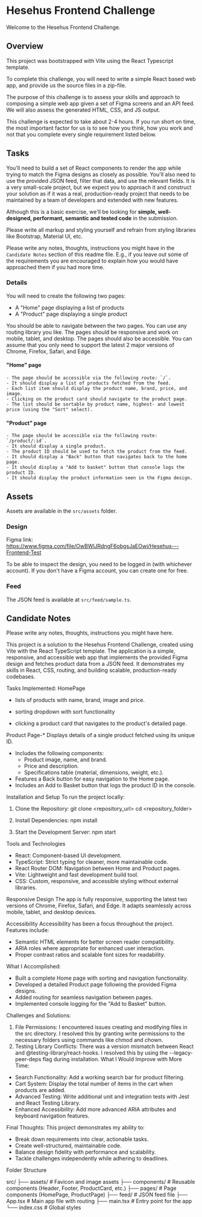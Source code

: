 # Hesehus Frontend Challenge

Welcome to the Hesehus Frontend Challenge.

## Overview

This project was bootstrapped with Vite using the React Typescript template.

To complete this challenge, you will need to write a simple React based web app, and provide us the source files in a
zip-file.

The purpose of this challenge is to assess your skills and approach to composing a simple web app given a set of Figma
screens and an API feed. We will also assess the generated HTML, CSS, and JS output.

This challenge is expected to take about 2-4 hours. If you run short on time, the most important factor for us is to see
how you think, how you work and not that you complete every single requirement listed below.

## Tasks

You'll need to build a set of React components to render the app while trying to match the Figma designs
as closely as possible. You'll also need to use the provided JSON feed, filter that data, and use the relevant fields.
It is a very small-scale project, but we expect you to approach it and construct your solution as if it was a real,
production-ready project that needs to be maintained by a team of developers and extended with new features.

Although this is a basic exercise, we'll be looking for **simple, well-designed, performant, semantic and tested code**
in the submission.

Please write all markup and styling yourself and refrain from styling libraries like Bootstrap, Material UI, etc.

Please write any notes, thoughts, instructions you might have in the `Candidate Notes` section of this readme file.
E.g., if you leave out some of the requirements you are encouraged to explain how you would have approached them if you
had more time.

### Details

You will need to create the following two pages:

- A "Home" page displaying a list of products
- A "Product" page displaying a single product

You should be able to navigate between the two pages. You can use any routing library you like.
The pages should be responsive and work on mobile, tablet, and desktop. The pages should also be accessible.
You can assume that you only need to support the latest 2 major versions of Chrome, Firefox, Safari, and Edge.

#### "Home" page

    - The page should be accessible via the following route: `/`.
    - It should display a list of products fetched from the feed.
    - Each list item should display the product name, brand, price, and image.
    - Clicking on the product card should navigate to the product page.
    - The list should be sortable by product name, highest- and lowest price (using the "Sort" select).

#### "Product" page

    - The page should be accessible via the following route: `/product/:id`.
    - It should display a single product.
    - The product ID should be used to fetch the product from the feed.
    - It should display a "Back" button that navigates back to the home page.
    - It should display a "Add to basket" button that console logs the product ID.
    - It should display the product information seen in the Figma design.

## Assets

Assets are available in the `src/assets` folder.

### Design

Figma link:
https://www.figma.com/file/OwBWlJRdngF6obgsJaEOwj/Hesehus---Frontend-Test

To be able to inspect the design, you need to be logged in (with whichever account). If you don't have a Figma account,
you can create one for free.

### Feed

The JSON feed is available at `src/feed/sample.ts`.

## Candidate Notes

Please write any notes, thoughts, instructions you might have here.

This project is a solution to the Hesehus Frontend Challenge, created using Vite with the React TypeScript template. The application is a simple, responsive, and accessible web app that implements the provided Figma design and fetches product data from a JSON feed. It demonstrates my skills in React, CSS, routing, and building scalable, production-ready codebases.

Tasks Implemented:
HomePage

- lists of products with name, brand, image and price.
- sorting dropdown with sort functionality

- clicking a product card that navigates to the product's detailed page.

Product Page-\* Displays details of a single product fetched using its unique ID.

- Includes the following components:
  - Product image, name, and brand.
  - Price and description.
  - Specifications table (material, dimensions, weight, etc.).
- Features a Back button for easy navigation to the Home page.
- Includes an Add to Basket button that logs the product ID in the console.

Installation and Setup
To run the project locally:

1. Clone the Repository:
   git clone <repository_url>
   cd <repository_folder>

2. Install Dependencies:
   npm install

3. Start the Development Server:
   npm start

Tools and Technologies

- React: Component-based UI development.
- TypeScript: Strict typing for cleaner, more maintainable code.
- React Router DOM: Navigation between Home and Product pages.
- Vite: Lightweight and fast development build tool.
- CSS: Custom, responsive, and accessible styling without external libraries.

Responsive Design
The app is fully responsive, supporting the latest two versions of Chrome, Firefox, Safari, and Edge. It adapts seamlessly across mobile, tablet, and desktop devices.

Accessibility
Accessibility has been a focus throughout the project. Features include:

- Semantic HTML elements for better screen reader compatibility.
- ARIA roles where appropriate for enhanced user interaction.
- Proper contrast ratios and scalable font sizes for readability.

What I Accomplished:

- Built a complete Home page with sorting and navigation functionality.
- Developed a detailed Product page following the provided Figma designs.
- Added routing for seamless navigation between pages.
- Implemented console logging for the "Add to Basket" button.

Challenges and Solutions:

1. File Permissions: I encountered issues creating and modifying files in the src directory. I resolved this by granting write permissions to the necessary folders using commands like chmod and chown.
2. Testing Library Conflicts: There was a version mismatch between React and @testing-library/react-hooks. I resolved this by using the --legacy-peer-deps flag during installation.
   What I Would Improve with More Time:

- Search Functionality: Add a working search bar for product filtering.
- Cart System: Display the total number of items in the cart when products are added.
- Advanced Testing: Write additional unit and integration tests with Jest and React Testing Library.
- Enhanced Accessibility: Add more advanced ARIA attributes and keyboard navigation features.

Final Thoughts:
This project demonstrates my ability to:

- Break down requirements into clear, actionable tasks.
- Create well-structured, maintainable code.
- Balance design fidelity with performance and scalability.
- Tackle challenges independently while adhering to deadlines.

Folder Structure

src/
├── assets/ # Favicon and image assets
├── components/ # Reusable components (Header, Footer, ProductCard, etc.)
├── pages/ # Page components (HomePage, ProductPage)
├── feed/ # JSON feed file
├── App.tsx # Main app file with routing
├── main.tsx # Entry point for the app
└── index.css # Global styles
